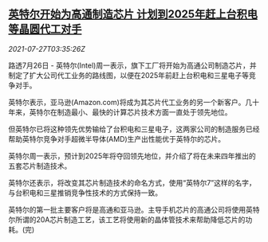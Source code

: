 <!--1627358463000-->
[英特尔开始为高通制造芯片 计划到2025年赶上台积电等晶圆代工对手](https://cn.reuters.com/article/intel-qualcomm-chip-0727-idCNKBS2EX09A)
------

<div><i>2021-07-27T03:35:26Z</i></div><p>路透7月26日 - 英特尔(Intel)周一表示，旗下工厂将开始为高通公司制造芯片，并制定了扩大公司代工业务的路线图，以便在2025年前赶上台积电和三星电子等竞争对手。</p><p>英特尔表示，亚马逊(Amazon.com)将成为其芯片代工业务的另一个新客户。几十年来，英特尔在制造最小、最快的计算芯片技术方面一直处于领先地位。</p><p>但英特尔已将这种领先优势输给了台积电和三星电子，这两家公司的制造服务已经帮助英特尔竞争对手超微半导体(AMD)生产出性能优于英特尔的芯片。</p><p>英特尔周一表示，预计到2025年将夺回领先地位，并介绍了将在未来四年推出的五套芯片制造技术。</p><p>英特尔还表示，将改变其芯片制造技术的命名方式，使用“英特尔7”这样的名字，与台积电和三星推销竞争性技术的方式保持一致。</p><p>英特尔的第一批主要客户将是高通和亚马逊。主导手机芯片的高通公司将使用英特尔所谓的20A芯片制造工艺，该工艺将使用新的晶体管技术来帮助降低芯片的功耗。(完)</p>
